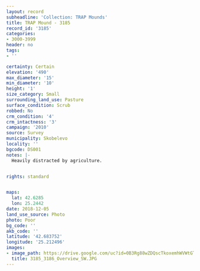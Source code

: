 ```yaml
---
layout: record
subheadline: 'Collection: TRAP Mounds'
title: TRAP Mound - 3185
record_id: '3185'
categories:
- 3000-3999
header: no
tags:
- ''

certainty: Certain
elevation: '490'
max_diameter: '15'
min_diameter: '10'
height: '1'
size_category: Small
surrounding_land_use: Pasture
surface_condition: Scrub
robbed: No
crm_condition: '4'
crm_intactness: '3'
campaign: '2010'
source: Survey
municipality: Skobelevo
locality: ''
bgcode: DS001
notes: |-
  Heavily distracted by agriculture.


rights: standard


maps:
  lat: 42.6285
  lon: 25.2442
date: 2018-12-05
land_use_source: Photo
photo: Poor
bg_code: ''
akb_code: ''
latitude: '42.683752'
longitude: '25.212496'
images:
- image_path: https://drive.google.com/uc?id=0B3Rg88wZDQscTkoxemhWVWtGTDA
  title: 3185_3186_Overview_SW.JPG
---
```

